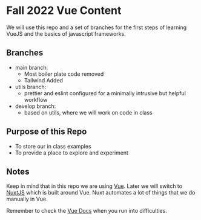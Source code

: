 # Fall 2022 Vue Content

We will use this repo and a set of branches for the first steps of learning VueJS and the basics of javascript frameworks.

## Branches

- main branch:
  - Most boiler plate code removed
  - Tailwind Added
- utils branch:
  - prettier and eslint configured for a minimally intrusive but helpful workflow
- develop branch:
  - based on utils, where we will work on code in class

## Purpose of this Repo

- To store our in class examples
- To provide a place to explore and experiment

## Notes

Keep in mind that in this repo we are using [Vue](https://vuejs.org). Later we will switch to [NuxtJS](https://v3.nuxtjs.org) which is built around Vue. Nuxt automates a lot of things that we do manually in Vue.

Remember to check the [Vue Docs](https://vuejs.org/guide/introduction.html) when you run into difficulties.
